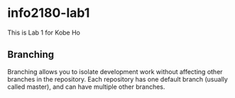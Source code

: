 # info2180-lab1

This is Lab 1 for Kobe Ho

## Branching

Branching allows you to isolate development work without
affecting other branches in the repository. Each repository
has one default branch (usually called master), and can have
multiple other branches.

